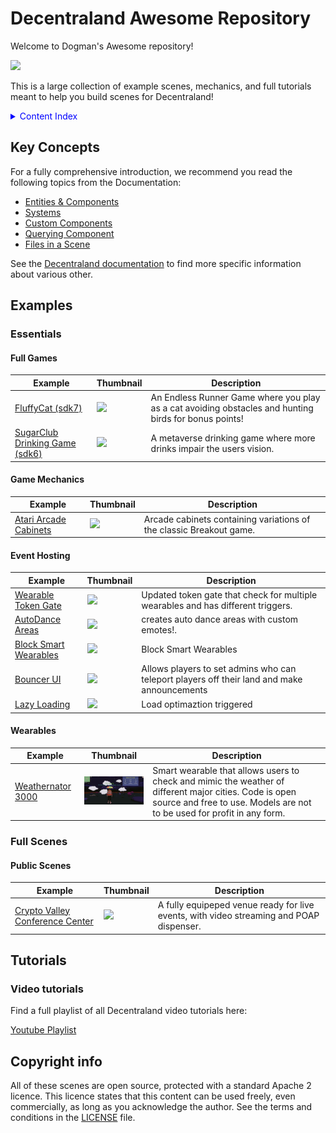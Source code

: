 # Decentraland Awesome Repository

Welcome to Dogman's Awesome repository!

<img src="screenshots/shades.png" width="150">

This is a large collection of example scenes, mechanics, and full tutorials meant to help you build scenes for Decentraland!

<details>
  <summary style="color: blue;">Content Index</summary>
 
#### [ Essentials](#essentials)
- [Full Games](#full-games)
- [Game Mechanics](#game-mechanics)
- [Event Hosting](#event-hosting)
- [Wearables](#wearables)
#### [ Full Scenes](#full-scenes)
- [Public Scenes](#public-scenes)
#### [ Tutorials](#tutorials)
- [Video tutorials](#video-tutorials)

 
</details>
 
<!--
## FAQs

[Read the FAQs](https://github.com/decentraland-scenes/Awesome-Repository/blob/master/FAQ.md)

Check the Forum
Visit the Discord channel

-->

## Key Concepts

For a fully comprehensive introduction, we recommend you read the following topics from the Documentation:

- [Entities & Components](https://docs.decentraland.org/development-guide/sdk7/entities-components/)
- [Systems](https://docs.decentraland.org/development-guide/sdk7/systems/)
- [Custom Components](https://docs.decentraland.org/development-guide/sdk7/custom-components/)
- [Querying Component](https://docs.decentraland.org/development-guide/sdk7/querying-components/)
- [Files in a Scene](https://docs.decentraland.org/development-guide/sdk7/scene-files/)

See the [Decentraland documentation](docs.decentraland.org/creator) to find more specific information about various other.

## Examples

### Essentials

#### Full Games

| Example                                                                          | Thumbnail                                                  | Description                                                                                                                                                                                                                                         |
| -------------------------------------------------------------------------------- | ---------------------------------------------------------- | --------------------------------------------------------------------------------------------------------------------------------------------------------------------------------------------------------------------------------------------------- |
| [FluffyCat (sdk7)](https://github.com/dogmandcl/fluffyCat)              | <img src="screenshots/sliding-door.png" width="200">       | An Endless Runner Game where you play as a cat avoiding obstacles and hunting birds for bonus points!                                                                                                  |
| [SugarClub Drinking Game (sdk6)](https://github.com/toosad/drinking-game)              | <img src="screenshots/sliding-door.png" width="200">       | A metaverse drinking game where more drinks impair the users vision.


#### Game Mechanics

| Example                                                                                                       | Thumbnail                                                          | Description                                                                                                                                                                                        |
| ------------------------------------------------------------------------------------------------------------- | ------------------------------------------------------------------ | -------------------------------------------------------------------------------------------------------------------------------------------------------------------------------------------------- |
| [Atari Arcade Cabinets](https://github.com/decentraland-scenes/atari-arcade-cabinets)                         | <img src="screenshots/atari-arcade-cabinets.gif" width="200">      | Arcade cabinets containing variations of the classic Breakout game.                                                                                                                                |


#### Event Hosting

| Example                                                                                             | Thumbnail                                               | Description                                                                                                                     |
| --------------------------------------------------------------------------------------------------- | ------------------------------------------------------- | ------------------------------------------------------------------------------------------------------------------------------- |
| [Wearable Token Gate](https://github.com/dogmandcl/tokenGateSDK7)                           | <img src="screenshots/video.png" width="200">           | Updated token gate that check for multiple wearables and has different triggers. |
| [AutoDance Areas](https://github.com/dogmandcl/autoDance)                           | <img src="screenshots/video.png" width="200">           | creates auto dance areas with custom emotes!. |
| [Block Smart Wearables](https://github.com/dogmandcl/blockPortableEXP)                           | <img src="screenshots/video.png" width="200">           | Block Smart Wearables  |
| [Bouncer UI ](https://github.com/dogmandcl/bouncerUI)                           | <img src="screenshots/video.png" width="200">           | Allows players to set admins who can teleport players off their land and make announcements |
| [Lazy Loading ](https://github.com/dogmandcl/LazyLoading)                           | <img src="screenshots/video.png" width="200">           | Load optimaztion triggered 
#### Wearables 

| Example                                                                             | Thumbnail                                                | Description                                                                                                                           |
| ----------------------------------------------------------------------------------- | -------------------------------------------------------- | ------------------------------------------------------------------------------------------------------------------------------------- |
| [Weathernator 3000](https://github.com/dogmandcl/buildWearable)                        | <img src="screenshots/weather.png" width="200">   |Smart wearable that allows users to check and mimic the weather of different major cities. Code is open source and free to use. Models are not to be used for profit in any form.                                                                       |



### Full Scenes

#### Public Scenes

| Example                                                                                                   | Thumbnail                                                     | Description                                                                                                                                                                          |
| --------------------------------------------------------------------------------------------------------- | ------------------------------------------------------------- | ------------------------------------------------------------------------------------------------------------------------------------------------------------------------------------ |
| [Crypto Valley Conference Center](https://github.com/decentraland-scenes/crypto-valley-conference-center) | <img src="screenshots/conference-center.png" width="200">     | A fully equipeped venue ready for live events, with video streaming and POAP dispenser.                                                                                              |







## Tutorials

### Video tutorials

Find a full playlist of all Decentraland video tutorials here:

[Youtube Playlist](https://www.youtube.com/playlist?list=PLAcRraQmr_GPi-8qgv17ewdGl50OHuOhH)



## Copyright info

All of these scenes are open source, protected with a standard Apache 2 licence. This licence states that this content can be used freely, even commercially, as long as you acknowledge the author. See the terms and conditions in the [LICENSE](/LICENSE) file.
